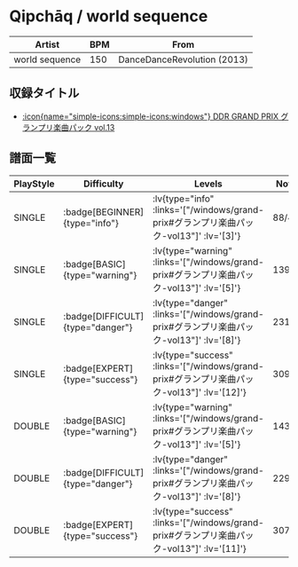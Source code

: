 # Qipchāq / world sequence

|Artist|BPM|From|
|------|---|----|
|world sequence|150|DanceDanceRevolution (2013)|

## 収録タイトル

- [ :icon{name="simple-icons:simple-icons:windows"} DDR GRAND PRIX グランプリ楽曲パック vol.13](/windows/grand-prix#グランプリ楽曲パック-vol13)

## 譜面一覧

|PlayStyle|Difficulty|Levels|Notes|Movie|
|---------|----------|------|-----|-----|
|SINGLE| :badge[BEGINNER]{type="info"} | :lv{type="info" :links='["/windows/grand-prix#グランプリ楽曲パック-vol13"]' :lv='[3]'} |88/4||
|SINGLE| :badge[BASIC]{type="warning"} | :lv{type="warning" :links='["/windows/grand-prix#グランプリ楽曲パック-vol13"]' :lv='[5]'} |139/7||
|SINGLE| :badge[DIFFICULT]{type="danger"} | :lv{type="danger" :links='["/windows/grand-prix#グランプリ楽曲パック-vol13"]' :lv='[8]'} |231/20||
|SINGLE| :badge[EXPERT]{type="success"} | :lv{type="success" :links='["/windows/grand-prix#グランプリ楽曲パック-vol13"]' :lv='[12]'} |309/16||
|DOUBLE| :badge[BASIC]{type="warning"} | :lv{type="warning" :links='["/windows/grand-prix#グランプリ楽曲パック-vol13"]' :lv='[5]'} |143/7||
|DOUBLE| :badge[DIFFICULT]{type="danger"} | :lv{type="danger" :links='["/windows/grand-prix#グランプリ楽曲パック-vol13"]' :lv='[8]'} |229/14||
|DOUBLE| :badge[EXPERT]{type="success"} | :lv{type="success" :links='["/windows/grand-prix#グランプリ楽曲パック-vol13"]' :lv='[11]'} |307/16||
